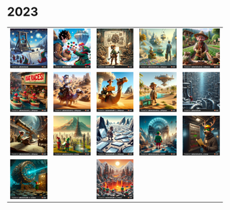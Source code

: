 # 2023

|       |       |       |       |       |
| :---: | :---: | :---: | :---: | :---: |
| <a href="https://adventofcode.com/2023/day/1"><img alt="day1" src="./art/day01-trebuchet.png"></a> | <a href="https://adventofcode.com/2023/day/2"><img alt="day2" src="./art/day02-cubes-conundrum.png"></a> | <a href="https://adventofcode.com/2023/day/3"><img alt="day3" src="./art/day03-gear-ratios.png"></a> | <a href="https://adventofcode.com/2023/day/4"><img alt="day4" src="./art/day04-scratchcards.png"></a> | <a href="https://adventofcode.com/2023/day/5"><img alt="day5" src="./art/day05-give-a-seed-a-fertilizer.png"></a> |
| <a href="https://adventofcode.com/2023/day/6"><img alt="day6" src="./art/day06-wait-for-it.png"></a> | <a href="https://adventofcode.com/2023/day/7"><img alt="day7" src="./art/day07-camel_cards.png"></a> | <a href="https://adventofcode.com/2023/day/8"><img alt="day8" src="./art/day08-haunted-wasteland.png"></a> | <a href="https://adventofcode.com/2023/day/9"><img alt="day9" src="./art/day09-mirage-maintenance.png"></a> | <a href="https://adventofcode.com/2023/day/10"><img alt="day10" src="./art/day10-pipe-maze.png"></a> |
| <a href="https://adventofcode.com/2023/day/11"><img alt="day11" src="./art/day11-cosmic-expansion.jpg"></a> | <a href="https://adventofcode.com/2023/day/12"><img alt="day12" src="./art/day12-hot-springs.jpg"></a> | <a href="https://adventofcode.com/2023/day/13"><img alt="day13" src="./art/day13-point-of-incidence.jpg"></a> | <a href="https://adventofcode.com/2023/day/14"><img alt="day14" src="./art/day14-parabolic-reflector-dish.jpg"></a> | <a href="https://adventofcode.com/2023/day/15"><img alt="day15" src="./art/day15-lens-library.jpg"></a> |
| <a href="https://adventofcode.com/2023/day/16"><img alt="day16" src="./art/day16-floor-will-be-lava.jpg"></a> | | <a href="https://adventofcode.com/2023/day/18"><img alt="day18" src="./art/day18-lavaduct-lagoon.jpg"></a> | | |
